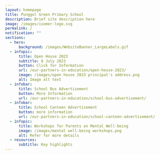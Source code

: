 ```yaml
---
layout: homepage
title: Punggol Green Primary School
description: Brief site description here
image: /images/isomer-logo.svg
permalink: /
notification: ""
sections:
  - hero:
      background: /images/WebsiteBanner_LargeLabels.gif
  - infopic:
      title: Open House 2023
      subtitle: 8 July 2023
      button: Click for Information
      url: /our-partners-in-education/open-house-2023/
      image: /images/open house 2023 principal's address.png
      alt: Image alt text
  - infobar:
      title: School Bus Advertisement
      button: More Information
      url: /our-partners-in-education/school-bus-advertisement/
  - infobar:
      title: School Canteen Advertisement
      button: more information
      url: /our-partners-in-education/school-canteen-advertisement/
  - infopic:
      title: Workshops for Parents on Mental Well-being
      image: /images/mental well-being workshops.png
      alt: Refer for more details
  - resources:
      subtitle: Key highlights
---
```

